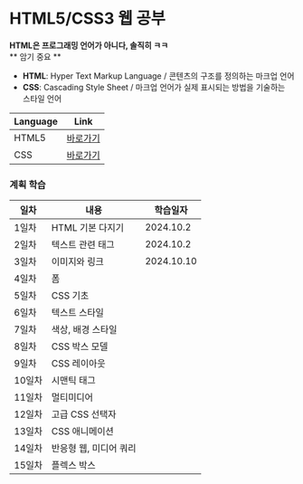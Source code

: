 # HTML5/CSS3 웹 공부

**HTML은 프로그래밍 언어가 아니다, 솔직히 ㅋㅋ**  
** 암기 중요 **

- **HTML**: Hyper Text Markup Language / 콘텐츠의 구조를 정의하는 마크업 언어
- **CSS**: Cascading Style Sheet / 마크업 언어가 실제 표시되는 방법을 기술하는 스타일 언어

| Language | Link                        |
|----------|-----------------------------|
| HTML5    | [바로가기](/HTML5/README.md)  |
| CSS      | [바로가기](/CSS3/README.md)   |


### 계획 학습
| 일차 | 내용 | 학습일자 |
|----|----|----|
| 1일차 | HTML 기본 다지기 | 2024.10.2 |
| 2일차 | 텍스트 관련 태그 | 2024.10.2 |
| 3일차 | 이미지와 링크 | 2024.10.10 |
| 4일차 | 폼 | 
| 5일차 | CSS 기초 |
| 6일차 | 텍스트 스타일 |
| 7일차 | 색상, 배경 스타일 |
| 8일차 | CSS 박스 모델 |
| 9일차 | CSS 레이아웃 |
| 10일차 | 시맨틱 태그 |
| 11일차 | 멀티미디어 |
| 12일차 | 고급 CSS 선택자 |
| 13일차 | CSS 애니메이션 |
| 14일차 | 반응형 웹, 미디어 쿼리 |
| 15일차 | 플렉스 박스 |